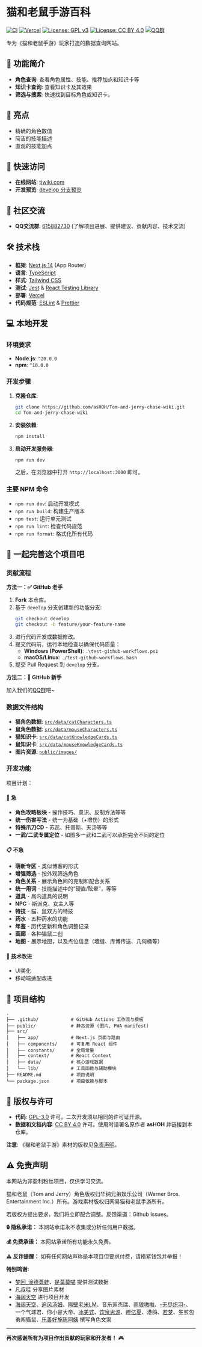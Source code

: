 # 猫和老鼠手游百科

[![CI](https://github.com/asHOH/Tom-and-jerry-chase-wiki/actions/workflows/ci.yml/badge.svg)](https://github.com/asHOH/Tom-and-jerry-chase-wiki/actions/workflows/ci.yml)
[![Vercel](https://img.shields.io/badge/Deploy-Vercel-black?logo=vercel&logoColor=white)](https://tjwiki.com)
[![License: GPL v3](https://img.shields.io/badge/License-GPLv3-blue.svg)](https://www.gnu.org/licenses/gpl-3.0)
[![License: CC BY 4.0](https://img.shields.io/badge/License-CC%20BY%204.0-lightgrey.svg)](https://creativecommons.org/licenses/by/4.0/)
[![QQ群](https://img.shields.io/badge/QQ群-615882730-brightgreen?logo=tencentqq&logoColor=white)](https://qun.qq.com/universal-share/share?ac=1&authKey=%2BgPPblp3JfnQP2o3BI5PO1NmwvsNciCCaVCtSI9T6RAbv6yV2QHzzjz6gwY%2Bva9U&busi_data=eyJncm91cENvZGUiOiI2MTU4ODI3MzAiLCJ0b2tlbiI6Ijg3Ym9kMk9HTUVFTnJSU25GU2JCdWJoNEwxNGNOUlhWMGgvK3lMTWRGdy80Z0FnaUd4Yy9LYkZsYUJ5ZStTbUgiLCJ1aW4iOiIyOTAxODMzMjI1In0%3D&data=0yzCZAnaW0ZOxf01YibLkPBLkN17DRX2fS1NGi5Nndx2Qq2DMFDdWr1pxH3J8F9RefUGjWh_Zel5Rfjy-dPZ2A&svctype=4&tempid=h5_group_info)

专为《猫和老鼠手游》玩家打造的数据查询网站。

## 📱 功能简介

- **角色查询**: 查看角色属性、技能、推荐加点和知识卡等
- **知识卡查询**: 查看知识卡及其效果
- **筛选与搜索**: 快速找到目标角色或知识卡。

## 🌟 亮点

- 精确的角色数值
- 简洁的技能描述
- 直观的技能加点

## 🚀 快速访问

- **在线网站**: [tjwiki.com](https://tjwiki.com)
- **开发预览**: [develop 分支预览](https://dev.tjwiki.com)

## 💬 社区交流

- **QQ交流群**: [615882730](https://qun.qq.com/universal-share/share?ac=1&authKey=%2BgPPblp3JfnQP2o3BI5PO1NmwvsNciCCaVCtSI9T6RAbv6yV2QHzzjz6gwY%2Bva9U&busi_data=eyJncm91cENvZGUiOiI2MTU4ODI3MzAiLCJ0b2tlbiI6Ijg3Ym9kMk9HTUVFTnJSU25GU2JCdWJoNEwxNGNOUlhWMGgvK3lMTWRGdy80Z0FnaUd4Yy9LYkZsYUJ5ZStTbUgiLCJ1aW4iOiIyOTAxODMzMjI1In0%3D&data=0yzCZAnaW0ZOxf01YibLkPBLkN17DRX2fS1NGi5Nndx2Qq2DMFDdWr1pxH3J8F9RefUGjWh_Zel5Rfjy-dPZ2A&svctype=4&tempid=h5_group_info) (了解项目进展、提供建议、贡献内容、技术交流)

## 🛠️ 技术栈

- **框架**: [Next.js 14](https://nextjs.org/) (App Router)
- **语言**: [TypeScript](https://www.typescriptlang.org/)
- **样式**: [Tailwind CSS](https://tailwindcss.com/)
- **测试**: [Jest](https://jestjs.io/) & [React Testing Library](https://testing-library.com/)
- **部署**: [Vercel](httpss://vercel.com/)
- **代码规范**: [ESLint](https://eslint.org/) & [Prettier](https://prettier.io/)

## 💻 本地开发

### 环境要求

- **Node.js**: `^20.0.0`
- **npm**: `^10.0.0`

### 开发步骤

1.  **克隆仓库**:

    ```bash
    git clone https://github.com/asHOH/Tom-and-jerry-chase-wiki.git
    cd Tom-and-jerry-chase-wiki
    ```

2.  **安装依赖**:

    ```bash
    npm install
    ```

3.  **启动开发服务器**:
    ```bash
    npm run dev
    ```
    之后，在浏览器中打开 `http://localhost:3000` 即可。

### 主要 NPM 命令

- `npm run dev`: 启动开发模式
- `npm run build`: 构建生产版本
- `npm test`: 运行单元测试
- `npm run lint`: 检查代码规范
- `npm run format`: 格式化所有代码

## 🤝 一起完善这个项目吧

### 贡献流程

**方法一：✅ GitHub 老手**

1.  **Fork** 本仓库。
2.  基于 `develop` 分支创建新的功能分支:
    ```bash
    git checkout develop
    git checkout -b feature/your-feature-name
    ```
3.  进行代码开发或数据修改。
4.  提交代码前，运行本地检查以确保代码质量：
    - **Windows (PowerShell)**: `.\test-github-workflows.ps1`
    - **macOS/Linux**: `./test-github-workflows.bash`
5.  提交 Pull Request 到 `develop` 分支。

**方法二：🌱 GitHub 新手**

加入我们的[QQ群](#-社区交流)吧~

### 数据文件结构

- **猫角色数据**: [`src/data/catCharacters.ts`](src/data/catCharacters.ts)
- **鼠角色数据**: [`src/data/mouseCharacters.ts`](src/data/mouseCharacters.ts)
- **猫知识卡**: [`src/data/catKnowledgeCards.ts`](src/data/catKnowledgeCards.ts)
- **鼠知识卡**: [`src/data/mouseKnowledgeCards.ts`](src/data/mouseKnowledgeCards.ts)
- **图片资源**: [`public/images/`](public/images)

### 开发功能

项目计划：

#### 🚀 急

- **角色攻略板块** - 操作技巧、意识、反制方法等等
- **统一伤害写法** - 统一为基础（+增伤）的形式
- **特殊爪刀CD** - 苏蕊、托普斯、天汤等等
- **一武/二武专属定位** - 如图多一武和二武可以承担完全不同的定位

#### 📋 不急

- **萌新专区** - 类似博客的形式
- **增强筛选** - 按外观筛选角色
- **角色关系** - 展示角色间的克制和配合关系
- **统一用词** - 技能描述中的“硬直/眩晕”，等等
- **道具** - 局内道具的说明
- **NPC** - 斯派克、女主人等
- **特技** - 猫、鼠双方的特技
- **药水** - 五种药水的功能
- **年鉴** - 历代更新和角色调整记录
- **画廊** - 各种猫鼠二创
- **地图** - 展示地图，以及点位信息（墙缝、库博传送、几何桶等）

#### 🎨 技术改进

- UI美化
- 移动端适配改进

## 📁 项目结构

```
.
├── .github/            # GitHub Actions 工作流与模板
├── public/             # 静态资源 (图片, PWA manifest)
├── src/
│   ├── app/            # Next.js 页面与路由
│   ├── components/     # 可复用 React 组件
│   ├── constants/      # 全局常量
│   ├── context/        # React Context
│   ├── data/           # 核心游戏数据
│   └── lib/            # 工具函数与辅助模块
├── README.md           # 项目说明
└── package.json        # 项目依赖与脚本
```

## 📄 版权与许可

- **代码**: [GPL-3.0](./LICENSE-GPL) 许可。二次开发须以相同的许可证开源。
- **数据和文档内容**: [CC BY 4.0](./LICENSE-CC-BY) 许可。使用时请署名原作者 **asHOH** 并链接到本仓库。

**注意**: 《猫和老鼠手游》素材的版权见[免责声明](#️-免责声明)。

## ⚠️ 免责声明

本网站为非盈利粉丝项目，仅供学习交流。

猫和老鼠（Tom and Jerry）角色版权归华纳兄弟娱乐公司（Warner Bros. Entertainment Inc.）所有。游戏素材版权归网易猫和老鼠手游所有。

若版权方提出要求，我们将立即配合调整。反馈渠道：Github Issues。

**🔒 隐私承诺：** 本网站承诺永不收集或分析任何用户数据。

**💰 免费承诺：** 本网站承诺所有功能永久免费。

**⚠️ 反诈提醒：** 如有任何网站声称是本项目但要求付费，请捂紧钱包并举报！

**特别鸣谢:**

- [梦回\_淦德蒸蚌](https://space.bilibili.com/1193776217)、[是莫莫喵](https://space.bilibili.com/443541296) 提供测试数据
- [凡叔哇](https://space.bilibili.com/273122087) 分享图片素材
- [海阔天空](https://github.com/3swordman) 进行项目开发
- [海阔天空](https://github.com/3swordman)、[追风汤姆](https://space.bilibili.com/3493135485241940)、[隔壁老米LM](https://space.bilibili.com/3493090618771682)、音乐家杰瑞、[雨狼嗷嗷](https://space.bilibili.com/3546721078479411)、[-无尽炽羽-](https://space.bilibili.com/3493104889891012)、一个气球君、你小睿大帝、[冰美式](https://space.bilibili.com/439320147)、[饮泉思源](https://zh.moegirl.org.cn/User:Yqsychzs)、[睡亿夏](https://space.bilibili.com/1350743315)、港鸽、[若梦](https://space.bilibili.com/3537122405386648)、生煎包勇闯猫鼠、[乐善好施陈阿姨](https://space.bilibili.com/418408689) 撰写角色文案

---

**再次感谢所有为项目作出贡献的玩家和开发者！** 🎮
